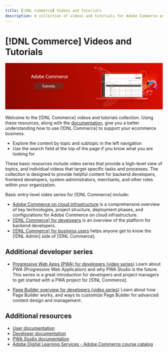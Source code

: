 ```yaml
---
title: [!DNL Commerce] Videos and Tutorials
description: A collection of videos and tutorials for Adobe Commerce and Magento Open Source
---
```


# [!DNL Commerce] Videos and Tutorials

![](./assets/banner.png)

Welcome to the [!DNL Commerce] videos and tutorials collection. Using these resources, along with the [documentation](https://experienceleague.adobe.com/docs/commerce.html), give you a better understanding how to use [!DNL Commerce] to support your ecommerce business. 

- Explore the content by topic and subtopic in the left navigation
- Use the search field at the top of the page if you know what you are looking for

These basic resources include video series that provide a high-level view of topics, and individual videos that target specific tasks and processes. The collection is designed to provide helpful content for backend developers, frontend developers, system administrators, merchants, and other roles within your organization.

Basic entry-level video series for [!DNL Commerce] include:

- [Adobe Commerce on cloud infrastructure](./cloud/1-overview.md) is a comprehensive overview of key technologies, project structure, deployment phases, and configurations for Adobe Commerce on cloud infrastructure.
- [[!DNL Commerce] for developers](./developer/backend-1-1-overview.md) is an overview of the platform for backend developers.
- [[!DNL Commerce] for business users](./merchant/introduction/1-1-menus.md) helps anyone get to know the [!DNL Admin] side of [!DNL Commerce].

## Additional developer series

- [Progressive Web Apps (PWA) for developers (video series)](./pwa/introduction/1-overview.md) Learn about PWA (Progressive Web Application) and why PWA Studio is the future​. This series is a great introduction for developers and project managers to get started with a PWA project for [!DNL Commerce].

- [Page Builder overview for developers (video series)](./developer/page-builder/1-intro-case-studies.md) Learn about how Page Builder works, and ways to customize Page Builder for advanced content design and management.

<!---
- **[Security planning for [!DNL Commerce] (video series)](./security/summit-security/1-summit-security.md)**
    <br>
    *How the e-commerce threat landscape is changing. The importance of security for the customer running an e-commerce application and specific processes and practices for securing Magento*
--->

## Additional resources

- [User documentation](https://docs.magento.com/)
- [Developer documentation](https://devdocs.magento.com/)
- [PWA Studio documentation](https://magento.github.io/pwa-studio/)
- [Adobe Digital Learning Services - Adobe Commerce course catalog](https://learning.adobe.com/catalog.html?solution=Adobe%20Commerce)

